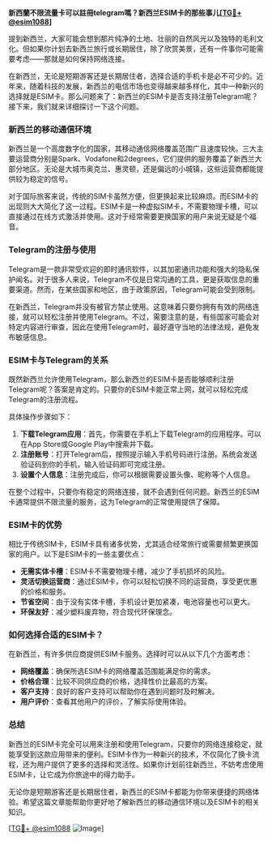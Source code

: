 **新西蘭不限流量卡可以註冊telegram嗎？新西兰ESIM卡的那些事儿[[TG💪+ @esim1088](https://t.me/s/esim1088)]**

提到新西兰，大家可能会想到那片纯净的土地、壮丽的自然风光以及独特的毛利文化。但如果你计划去新西兰旅行或长期居住，除了欣赏美景，还有一件事你可能需要考虑——那就是如何保持网络连接。

在新西兰，无论是短期游客还是长期居住者，选择合适的手机卡是必不可少的。近年来，随着科技的发展，新西兰的电信市场也变得越来越多样化，其中一种新兴的选择就是ESIM卡。那么问题来了：新西兰的ESIM卡是否支持注册Telegram呢？接下来，我们就来详细探讨一下这个问题。

### 新西兰的移动通信环境

新西兰是一个高度数字化的国家，其移动通信网络覆盖范围广且速度较快。三大主要运营商分别是Spark、Vodafone和2degrees，它们提供的服务覆盖了新西兰大部分地区。无论是大城市奥克兰、惠灵顿，还是偏远的小城镇，这些运营商都能提供较为稳定的信号。

对于国际旅客来说，传统的SIM卡虽然方便，但更换起来比较麻烦。而ESIM卡的出现则大大简化了这一过程。ESIM卡是一种虚拟SIM卡，不需要物理卡槽，可以直接通过在线方式激活并使用。这对于经常需要更换国家的用户来说无疑是个福音。

### Telegram的注册与使用

Telegram是一款非常受欢迎的即时通讯软件，以其加密通讯功能和强大的隐私保护闻名。对于很多人来说，Telegram不仅是日常沟通的工具，更是获取信息的重要渠道。然而，在某些国家和地区，由于政策原因，Telegram可能会受到限制。

在新西兰，Telegram并没有被官方禁止使用。这意味着只要你拥有有效的网络连接，就可以轻松注册并使用Telegram。不过，需要注意的是，有些国家可能会对特定内容进行审查，因此在使用Telegram时，最好遵守当地的法律法规，避免发布敏感信息。

### ESIM卡与Telegram的关系

既然新西兰允许使用Telegram，那么新西兰的ESIM卡是否能够顺利注册Telegram呢？答案是肯定的。只要你的ESIM卡能正常上网，就可以轻松完成Telegram的注册流程。

具体操作步骤如下：
1. **下载Telegram应用**：首先，你需要在手机上下载Telegram的应用程序。可以在App Store或Google Play中搜索并下载。
2. **注册账号**：打开Telegram后，按照提示输入手机号码进行注册。系统会发送验证码到你的手机，输入验证码即可完成注册。
3. **设置个人信息**：注册完成后，你可以根据需要设置头像、昵称等个人信息。

在整个过程中，只要你有稳定的网络连接，就不会遇到任何问题。新西兰的ESIM卡通常提供不限流量的服务，这为Telegram的正常使用提供了保障。

### ESIM卡的优势

相比于传统SIM卡，ESIM卡具有诸多优势，尤其适合经常旅行或需要频繁更换国家的用户。以下是ESIM卡的一些主要优点：

- **无需实体卡槽**：ESIM卡不需要物理卡槽，减少了手机损坏的风险。
- **灵活切换运营商**：通过ESIM卡，你可以轻松切换不同的运营商，享受更优惠的价格和服务。
- **节省空间**：由于没有实体卡槽，手机设计更加紧凑，电池容量也可以更大。
- **环保友好**：减少塑料废弃物，符合现代环保理念。

### 如何选择合适的ESIM卡？

在新西兰，有许多供应商提供ESIM卡服务。选择时可以从以下几个方面考虑：

- **网络覆盖**：确保所选ESIM卡的网络覆盖范围能满足你的需求。
- **价格合理**：比较不同供应商的价格，选择性价比最高的方案。
- **客户支持**：良好的客户支持可以帮助你在遇到问题时及时解决。
- **用户评价**：查看其他用户的评价，了解实际使用体验。

### 总结

新西兰的ESIM卡完全可以用来注册和使用Telegram，只要你的网络连接稳定，就能享受到这款应用带来的便利。ESIM卡作为一种新兴的技术，不仅简化了换卡流程，还为用户提供了更多的选择和灵活性。如果你计划前往新西兰，不妨考虑使用ESIM卡，让它成为你旅途中的得力助手。

无论你是短期游客还是长期居住者，新西兰的ESIM卡都能为你带来便捷的网络体验。希望这篇文章能帮助你更好地了解新西兰的移动通信环境以及ESIM卡的相关知识。

[[TG💪+ @esim1088](https://t.me/s/esim1088) ![Image](https://i.postimg.cc/4NQfJmqS/Snipaste-2025-05-13-00-14-12.png)]